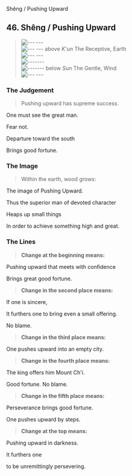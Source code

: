 Shêng / Pushing Upward
## 46. Shêng / Pushing Upward
> ![--- ---](../images/yinU.gif)   
> ![--- ---](../images/yinU.gif) above _K'un_ The Receptive, Earth  
> ![--- ---](../images/yinU.gif)   
> ![-------](../images/yangU.gif)   
> ![-------](../images/yangU.gif) below _Sun_ The Gentle, Wind  
> ![--- ---](../images/yinU.gif)
### The Judgement
> Pushing upward has supreme success.  
> 
 One must see the great man.  
> 
 Fear not.  
> 
 Departure toward the south  
> 
 Brings good fortune.
### The Image
> Within the earth, wood grows:  
> 
 The image of Pushing Upward.  
> 
 Thus the superior man of devoted character  
> 
 Heaps up small things  
> 
 In order to achieve something high and great.
### The Lines

 > **Change at the beginning means:**  
> 
 Pushing upward that meets with confidence  
> 
 Brings great good fortune.
 > **Change in the second place means:**  
> 
 If one is sincere,  
> 
 It furthers one to bring even a small offering.  
> 
 No blame.
 > **Change in the third place means:**  
> 
 One pushes upward into an empty city.
 > **Change in the fourth place means:**  
> 
 The king offers him Mount Ch'i.  
> 
 Good fortune. No blame.
 > **Change in the fifth place means:**  
> 
 Perseverance brings good fortune.  
> 
 One pushes upward by steps.
 > **Change at the top means:**  
> 
 Pushing upward in darkness.  
> 
 It furthers one  
> 
 to be unremittingly persevering.



